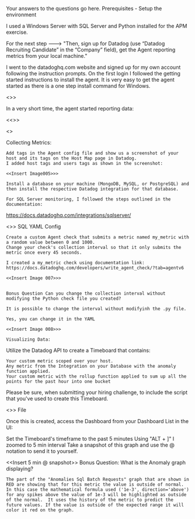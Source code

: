 Your answers to the questions go here.
Prerequisites - Setup the environment

I used a Windows Server with SQL Server and Python installed for the APM exercise. 

For the next step --->
"Then, sign up for Datadog (use “Datadog Recruiting Candidate” in the “Company” field), get the Agent reporting metrics from your local machine."

I went to the datadoghq.com website and signed up for my own account following the instruction prompts. On the first login I followed the getting started instructions to install the agent. It is very easy to get the agent started as there is a one step install command for Windows.

<<Insert Image001>>>

In a very short time, the agent started reporting data:

<<<Insert Image002>>>

<<Insert Image004>>


Collecting Metrics:

    Add tags in the Agent config file and show us a screenshot of your host and its tags on the Host Map page in Datadog.
    I added host tags and users tags as shown in the screenshot:
    
    <<Insert Image005>>>
    
    Install a database on your machine (MongoDB, MySQL, or PostgreSQL) and then install the respective Datadog integration for that database.
    
    For SQL Server monitoring, I followed the steps outlined in the documentation:
https://docs.datadoghq.com/integrations/sqlserver/

<<Insert Image003>>> SQL YAML Config

    Create a custom Agent check that submits a metric named my_metric with a random value between 0 and 1000.
    Change your check's collection interval so that it only submits the metric once every 45 seconds.
    
    I created a my_metric check using documentation link:
    https://docs.datadoghq.com/developers/write_agent_check/?tab=agentv6
    
    <<Insert Image 007>>>
    
    
    Bonus Question Can you change the collection interval without modifying the Python check file you created?
    
    It is possible to change the interval without modifyinh the .py file. 
    
    Yes, you can change it in the YAML
    
    <<Insert Image 008>>>
    
    Visualizing Data:

Utilize the Datadog API to create a Timeboard that contains:

    Your custom metric scoped over your host.
    Any metric from the Integration on your Database with the anomaly function applied.
    Your custom metric with the rollup function applied to sum up all the points for the past hour into one bucket

Please be sure, when submitting your hiring challenge, to include the script that you've used to create this Timeboard.

<<Insert API Timeboard.py>>> File

Once this is created, access the Dashboard from your Dashboard List in the UI:

Set the Timeboard's timeframe to the past 5 minutes
Using "ALT + ]" I zoomed to 5 min interval
Take a snapshot of this graph and use the @ notation to send it to yourself.

<<Insert 5 min @ snapshot>>
Bonus Question: What is the Anomaly graph displaying?

    The part of the "Anomalies Sql Batch Requests" graph that are shown in RED are showing that for this metric the value is outside of normal. In this case the mathematical formula used ('1e-3', direction='above') for any spikes above the value of 1e-3 will be highlighted as outside of the normal.  It uses the history of the metric to predict the future values. If the value is outside of the expected range it will color it red on the graph.

